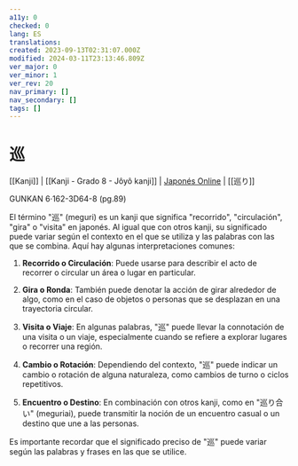 ```yaml
---
a11y: 0
checked: 0
lang: ES
translations: 
created: 2023-09-13T02:31:07.000Z
modified: 2024-03-11T23:13:46.809Z
ver_major: 0
ver_minor: 1
ver_rev: 20
nav_primary: []
nav_secondary: []
tags: []
---
```

# 巡

[[Kanji]] | [[Kanji - Grado 8 - Jôyô kanji]] | [Japonés Online](http://japonesonline.com/kanjis/busqueda/?s=%E5%B7%A1&x=0&y=0) | [[巡り]]

GUNKAN 6·162-3D64-8 (pg.89)

El término "巡" (meguri) es un kanji que significa "recorrido", "circulación", "gira" o "visita" en japonés. Al igual que con otros kanji, su significado puede variar según el contexto en el que se utiliza y las palabras con las que se combina. Aquí hay algunas interpretaciones comunes:

1. **Recorrido o Circulación**: Puede usarse para describir el acto de recorrer o circular un área o lugar en particular.
    
2. **Gira o Ronda**: También puede denotar la acción de girar alrededor de algo, como en el caso de objetos o personas que se desplazan en una trayectoria circular.
    
3. **Visita o Viaje**: En algunas palabras, "巡" puede llevar la connotación de una visita o un viaje, especialmente cuando se refiere a explorar lugares o recorrer una región.
    
4. **Cambio o Rotación**: Dependiendo del contexto, "巡" puede indicar un cambio o rotación de alguna naturaleza, como cambios de turno o ciclos repetitivos.
    
5. **Encuentro o Destino**: En combinación con otros kanji, como en "巡り合い" (meguriai), puede transmitir la noción de un encuentro casual o un destino que une a las personas.
    

Es importante recordar que el significado preciso de "巡" puede variar según las palabras y frases en las que se utilice.
